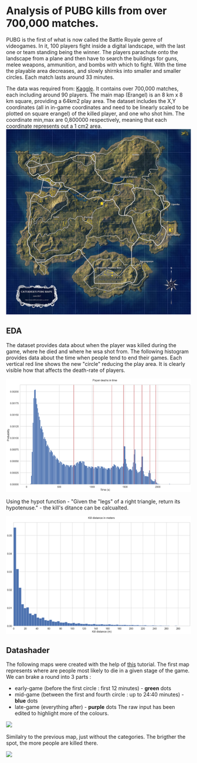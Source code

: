 # Analysis of PUBG kills from over 700,000 matches.

PUBG is the first of what is now called the Battle Royale genre of videogames. In it, 100 players fight inside a digital landscape, with the last one or team standing being the winner. The players parachute onto the landscape from a plane and then have to search the buildings for guns, melee weapons, ammunition, and bombs with which to fight. With the time the playable area decreases, and slowly shirnks into smaller and smaller circles. Each match lasts around 33 minutes.

The data was required from: [Kaggle](https://www.kaggle.com/skihikingkevin/pubg-match-deaths/). It contains over 700,000 matches, each including around 90 players. The main map (Erangel) is an 8 km x 8 km square, providing a 64km2 play area. The dataset includes the X,Y coordinates (all in in-game coordinates and need to be linearly scaled to be plotted on square erangel) of the killed player, and one who shot him. The coordinate min,max are 0,800000 respectively, meaning that each coordinate represents out a 1 cm2 area.
![](erangel.jpg)

## EDA

The dataset provides data about when the player was killed during the game, where he died and where he wsa shot from.
The following histogram provides data about the time when people tend to end their games. Each vertical red line shows the new "circle" reducing the play area. It is clearly visible how that affects the death-rate of players.

![](player_death_time_hist.png)

Using the hypot function - "Given the "legs" of a right triangle, return its hypotenuse." - the kill's ditance can be calcualted.

![](kill_distance.png)

## Datashader

The following maps were created with the help of [this](https://examples.pyviz.org/census/census.html) tutorial.
The first map represents where are people most likely to die in a given stage of the game. We can brake a round into 3 parts :
- early-game (before the first circle : first 12 minutes) - **green** dots
- mid-game (between the first and fourth circle : up to 24:40 minutes) - **blue** dots
- late-game (everything after) - **purple** dots
The raw input has been edited to highlight more of the colours.

![](erangel_phase_cat.jpg)

Similalry to the previous map, just without the categories. The brigther the spot, the more people are killed there.

![](erangel_fire.png)

